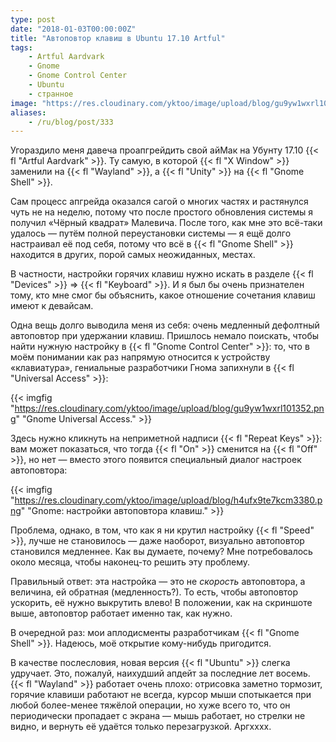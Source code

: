 ```yaml
---
type: post
date: "2018-01-03T00:00:00Z"
title: "Автоповтор клавиш в Ubuntu 17.10 Artful"
tags:
    - Artful Aardvark
    - Gnome
    - Gnome Control Center
    - Ubuntu
    - странное
image: "https://res.cloudinary.com/yktoo/image/upload/blog/gu9yw1wxrl101352.png"
aliases:
    - /ru/blog/post/333
---
```


Угораздило меня давеча проапгрейдить свой айМак на Убунту 17.10 {{< fl "Artful Aardvark" >}}. Ту самую, в которой {{< fl "X Window" >}} заменили на {{< fl "Wayland" >}}, а {{< fl "Unity" >}} на {{< fl "Gnome Shell" >}}.

Сам процесс апгрейда оказался сагой о многих частях и растянулся чуть не на неделю, потому что после простого обновления системы я получил «Чёрный квадрат» Малевича. После того, как мне это всё-таки удалось — путём полной переустановки системы — я ещё долго настраивал её под себя, потому что всё в {{< fl "Gnome Shell" >}} находится в других, порой самых неожиданных, местах.

<!--more-->

В частности, настройки горячих клавиш нужно искать в разделе {{< fl "Devices" >}} ⇒  {{< fl "Keyboard" >}}. И я был бы очень признателен тому, кто мне смог бы объяснить, какое отношение сочетания клавиш имеют к девайсам.

Одна вещь долго выводила меня из себя: очень медленный дефолтный автоповтор при удержании клавиш. Пришлось немало поискать, чтобы найти нужную настройку в {{< fl "Gnome Control Center" >}}: то, что в моём понимании как раз напрямую относится к устройству «клавиатура», гениальные разработчики Гнома запихнули в {{< fl "Universal Access" >}}:

{{< imgfig "https://res.cloudinary.com/yktoo/image/upload/blog/gu9yw1wxrl101352.png" "Gnome Universal Access." >}}

Здесь нужно кликнуть на неприметной надписи {{< fl "Repeat Keys" >}}: вам может показаться, что тогда {{< fl "On" >}} сменится на {{< fl "Off" >}}, но нет — вместо этого появится специальный диалог настроек автоповтора:

{{< imgfig "https://res.cloudinary.com/yktoo/image/upload/blog/h4ufx9te7kcm3380.png" "Gnome: настройки автоповтора клавиш." >}}

Проблема, однако, в том, что как я ни крутил настройку {{< fl "Speed" >}}, лучше не становилось — даже наоборот, визуально автоповтор становился медленнее. Как вы думаете, почему? Мне потребовалось около месяца, чтобы наконец-то решить эту проблему.

Правильный ответ: эта настройка — это не *скорость* автоповтора, а величина, ей обратная (медленность?). То есть, чтобы автоповтор ускорить, её нужно выкрутить влево! В положении, как на скриншоте выше, автоповтор работает именно так, как нужно.

В очередной раз: мои аплодисменты разработчикам {{< fl "Gnome Shell" >}}. Надеюсь, моё открытие кому-нибудь пригодится.

В качестве послесловия, новая версия {{< fl "Ubuntu" >}} слегка удручает. Это, пожалуй, наихудший апдейт за последние лет восемь. {{< fl "Wayland" >}} работает очень плохо: отрисовка заметно тормозит, горячие клавиши работают не всегда, курсор мыши спотыкается при любой более-менее тяжёлой операции, но хуже всего то, что он периодически пропадает с экрана — мышь работает, но стрелки не видно, и вернуть её удаётся только перезагрузкой. Аргхххх.
